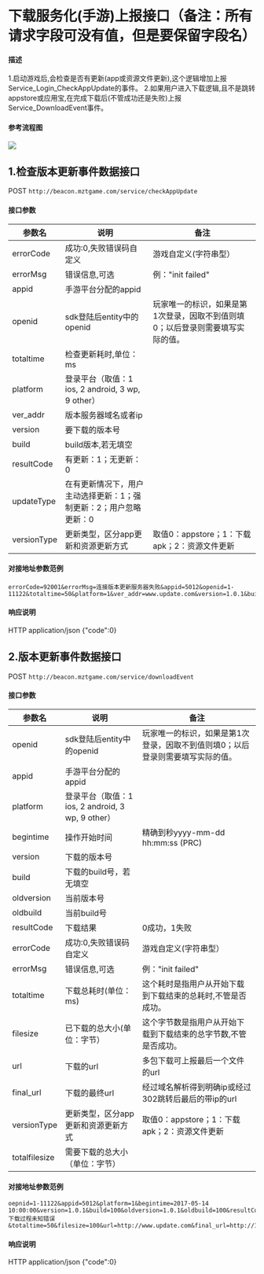 下载服务化(手游)上报接口（备注：所有请求字段可没有值，但是要保留字段名）
=========================

#### 描述

1.启动游戏后,会检查是否有更新(app或资源文件更新),这个逻辑增加上报Service_Login_CheckAppUpdate的事件。
2.如果用户进入下载逻辑,且不是跳转appstore或应用宝,在完成下载后(不管成功还是失败)上报Service_DownloadEvent事件。

#### 参考流程图

<img src="http://cdn.mztgame.ztgame.com.cn/data/update-collect.png">

####
## 1.检查版本更新事件数据接口

POST  `http://beacon.mztgame.com/service/checkAppUpdate`
 
#### 接口参数
 
| 参数名 | 说明 | 备注 |
|------|------|------|
| errorCode | 成功:0,失败错误码自定义| 游戏自定义(字符串型） |
| errorMsg | 错误信息,可选 | 例："init failed" |
| appid | 手游平台分配的appid | |
| openid | sdk登陆后entity中的openid | 玩家唯一的标识，如果是第1次登录，因取不到值则填0；以后登录则需要填写实际的值。 |
| totaltime | 检查更新耗时,单位：ms  |  |
| platform |  登录平台（取值：1 ios, 2 android, 3 wp, 9 other） |  |
| ver_addr | 版本服务器域名或者ip |  |
| version | 要下载的版本号 |  |
| build | build版本,若无填空 |  |
| resultCode | 有更新：1；无更新：0 | |
| updateType | 在有更新情况下，用户主动选择更新：1；强制更新：2；用户忽略更新：0 | |
| versionType | 更新类型，区分app更新和资源更新方式 |取值0：appstore；1：下载apk；2：资源文件更新 |
 
#### 对接地址参数范例

```
errorCode=92001&errorMsg=连接版本更新服务器失败&appid=5012&openid=1-11122&totaltime=50&platform=1&ver_addr=www.update.com&version=1.0.1&build=100&resultCode=1&updateType=1&versionType=1
```

#### 响应说明

HTTP 
application/json 
{"code":0}



## 2.版本更新事件数据接口

POST  `http://beacon.mztgame.com/service/downloadEvent`
 
#### 接口参数
 
| 参数名 | 说明 | 备注 |
|------|------|------|
| openid | sdk登陆后entity中的openid | 玩家唯一的标识，如果是第1次登录，因取不到值则填0；以后登录则需要填写实际的值。 |
| appid | 手游平台分配的appid | |
| platform |  登录平台（取值：1 ios, 2 android, 3 wp, 9 other） |  |
| begintime | 操作开始时间 |精确到秒yyyy-mm-dd hh:mm:ss (PRC) |
| version | 下载的版本号 |  |
| build | 下载的build号，若无填空  |  |
| oldversion | 当前版本号 |  |
| oldbuild | 当前build号 |  |
| resultCode | 下载结果 |0成功，1失败 |
| errorCode | 成功:0,失败错误码自定义| 游戏自定义(字符串型） |
| errorMsg | 错误信息,可选 | 例："init failed" |
| totaltime | 下载总耗时(单位：ms) | 这个耗时是指用户从开始下载到下载结束的总耗时,不管是否成功。|
| filesize | 已下载的总大小(单位：字节） | 这个字节数是指用户从开始下载到下载结束的总字节数,不管是否成功。 |
| url | 下载的url | 多包下载可上报最后一个文件的url |
| final_url | 下载的最终url | 经过域名解析得到明确ip或经过302跳转后最后的带ip的url |
| versionType | 更新类型，区分app更新和资源更新方式 | 取值0：appstore；1：下载apk；2：资源文件更新 |
| totalfilesize | 需要下载的总大小（单位：字节） | |
 
#### 对接地址参数范例

```
oepnid=1-11122&appid=5012&platform=1&begintime=2017-05-14 10:00:00&version=1.0.1&build=100&oldversion=1.0.1&oldbuild=100&resultCode=1&errorCode=1&errorMsg=下载过程未知错误&totaltime=50&filesize=100&url=http://www.update.com&final_url=http://111.222.33&versionType=1&totalfilesize=200
```

#### 响应说明

HTTP 
application/json 
{"code":0}
